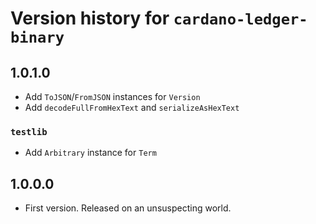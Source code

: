 # Version history for `cardano-ledger-binary`

## 1.0.1.0

* Add `ToJSON`/`FromJSON` instances for `Version`
* Add `decodeFullFromHexText` and `serializeAsHexText`

### `testlib`

* Add `Arbitrary` instance for `Term`

## 1.0.0.0

* First version. Released on an unsuspecting world.

